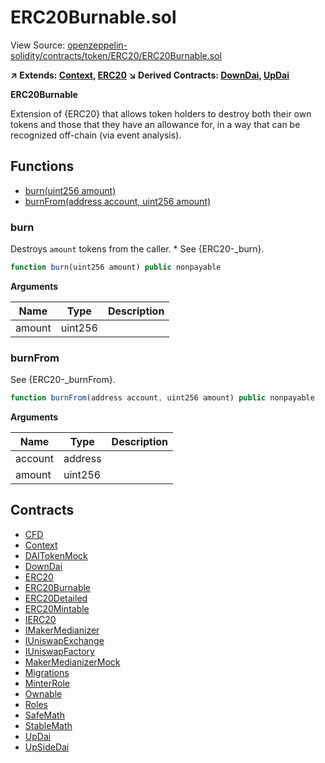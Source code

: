 # ERC20Burnable.sol

View Source: [openzeppelin-solidity/contracts/token/ERC20/ERC20Burnable.sol](../openzeppelin-solidity/contracts/token/ERC20/ERC20Burnable.sol)

**↗ Extends: [Context](Context.md), [ERC20](ERC20.md)**
**↘ Derived Contracts: [DownDai](DownDai.md), [UpDai](UpDai.md)**

**ERC20Burnable**

Extension of {ERC20} that allows token holders to destroy both their own
tokens and those that they have an allowance for, in a way that can be
recognized off-chain (via event analysis).

## Functions

- [burn(uint256 amount)](#burn)
- [burnFrom(address account, uint256 amount)](#burnfrom)

### burn

Destroys `amount` tokens from the caller.
     * See {ERC20-_burn}.

```js
function burn(uint256 amount) public nonpayable
```

**Arguments**

| Name        | Type           | Description  |
| ------------- |------------- | -----|
| amount | uint256 |  | 

### burnFrom

See {ERC20-_burnFrom}.

```js
function burnFrom(address account, uint256 amount) public nonpayable
```

**Arguments**

| Name        | Type           | Description  |
| ------------- |------------- | -----|
| account | address |  | 
| amount | uint256 |  | 

## Contracts

* [CFD](CFD.md)
* [Context](Context.md)
* [DAITokenMock](DAITokenMock.md)
* [DownDai](DownDai.md)
* [ERC20](ERC20.md)
* [ERC20Burnable](ERC20Burnable.md)
* [ERC20Detailed](ERC20Detailed.md)
* [ERC20Mintable](ERC20Mintable.md)
* [IERC20](IERC20.md)
* [IMakerMedianizer](IMakerMedianizer.md)
* [IUniswapExchange](IUniswapExchange.md)
* [IUniswapFactory](IUniswapFactory.md)
* [MakerMedianizerMock](MakerMedianizerMock.md)
* [Migrations](Migrations.md)
* [MinterRole](MinterRole.md)
* [Ownable](Ownable.md)
* [Roles](Roles.md)
* [SafeMath](SafeMath.md)
* [StableMath](StableMath.md)
* [UpDai](UpDai.md)
* [UpSideDai](UpSideDai.md)
